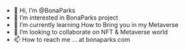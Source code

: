 - 👋 Hi, I’m @BonaParks
- 👀 I’m interested in BonaParks project
- 🌱 I’m currently learning How to Bring you in my Metaverse
- 💞️ I’m looking to collaborate on NFT & Metaverse world
- 📫 How to reach me ... at bonaparks.com

<!---
BonaParks/BonaParks is a ✨ special ✨ repository because its `README.md` (this file) appears on your GitHub profile.
You can click the Preview link to take a look at your changes.
--->
